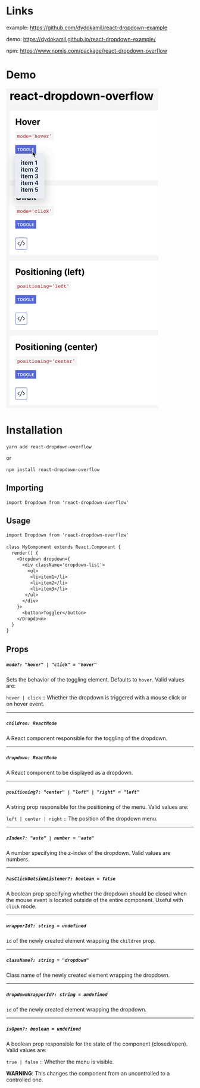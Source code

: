 # Links

example: https://github.com/dydokamil/react-dropdown-example

demo: https://dydokamil.github.io/react-dropdown-example/

npm: https://www.npmjs.com/package/react-dropdown-overflow

# Demo

![alt text](https://raw.githubusercontent.com/dydokamil/react-dropdown-example/master/static/dropdown.gif "dropdown demo")

# Installation

    yarn add react-dropdown-overflow

or

    npm install react-dropdown-overflow

## Importing

    import Dropdown from 'react-dropdown-overflow'

## Usage

    import Dropdown from 'react-dropdown-overflow'

    class MyComponent extends React.Component {
      render() {
        <Dropdown dropdown={
          <div className='dropdown-list'>
            <ul>
             <li>item1</li>
             <li>item2</li>
             <li>item3</li>
           </ul>
          </div>
        }>
          <button>Toggler</button>
        </Dropdown>
      }
    }

## Props

##### `mode?: "hover" | "click" = "hover"`

Sets the behavior of the toggling element. Defaults to `hover`. Valid values are:

`hover | click` :: Whether the dropdown is triggered with a mouse click or on hover event.

---

##### `children: ReactNode`

A React component responsible for the toggling of the dropdown.

---

##### `dropdown: ReactNode`

A React component to be displayed as a dropdown.

---

##### `positioning?: "center" | "left" | "right" = "left"`

A string prop responsible for the positioning of the menu. Valid values are:

`left | center | right` :: The position of the dropdown menu.

---

##### `zIndex?: "auto" | number = "auto"`

A number specifying the z-index of the dropdown. Valid values are numbers.

---

##### `hasClickOutsideListener?: boolean = false`

A boolean prop specifying whether the dropdown should be closed when the mouse event is located outside of the entire component. Useful with `click` mode.

---

##### `wrapperId?: string = undefined`

`id` of the newly created element wrapping the `children` prop.

---

##### `className?: string = "dropdown"`

Class name of the newly created element wrapping the dropdown.

---

##### `dropdownWrapperId?: string = undefined`

`id` of the newly created element wrapping the dropdown.

---

##### `isOpen?: boolean = undefined`

A boolean prop responsible for the state of the component (closed/open). Valid values are:

`true | false` :: Whether the menu is visible.

**WARNING**: This changes the component from an uncontrolled to a controlled one.
